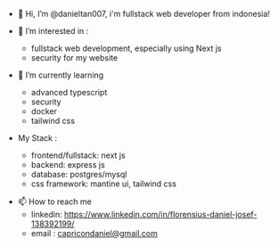 - 👋 Hi, I’m @danieltan007,
  i'm fullstack web developer from indonesia!
  
- 👀 I’m interested in :
  - fullstack web development, especially using Next js
  - security for my website
  
- 🌱 I’m currently learning
  - advanced typescript
  - security
  - docker
  - tailwind css
 
- My Stack :
  - frontend/fullstack: next js
  - backend: express js
  - database: postgres/mysql
  - css framework: mantine ui, tailwind css
  
<!-- - 💞️ I’m looking to collaborate on ... -->
- 📫 How to reach me
  - linkedin: https://www.linkedin.com/in/florensius-daniel-josef-138392199/
  - email : capricondaniel@gmail.com

<!---
danieltan007/danieltan007 is a ✨ special ✨ repository because its `README.md` (this file) appears on your GitHub profile.
You can click the Preview link to take a look at your changes.
--->
